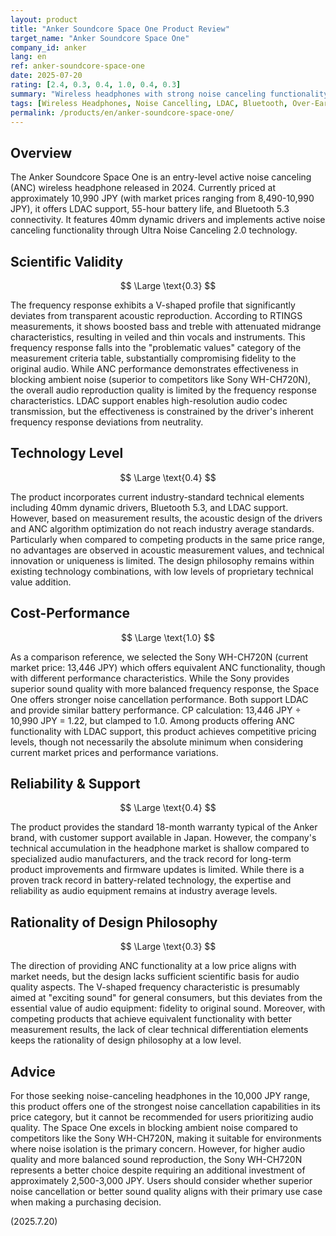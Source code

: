 ```yaml
---
layout: product
title: "Anker Soundcore Space One Product Review"
target_name: "Anker Soundcore Space One"
company_id: anker
lang: en
ref: anker-soundcore-space-one
date: 2025-07-20
rating: [2.4, 0.3, 0.4, 1.0, 0.4, 0.3]
summary: "Wireless headphones with strong noise canceling functionality at 10,990 JPY, but with significant limitations in scientific validity and technology level."
tags: [Wireless Headphones, Noise Cancelling, LDAC, Bluetooth, Over-Ear]
permalink: /products/en/anker-soundcore-space-one/
---
```


## Overview

The Anker Soundcore Space One is an entry-level active noise canceling (ANC) wireless headphone released in 2024. Currently priced at approximately 10,990 JPY (with market prices ranging from 8,490-10,990 JPY), it offers LDAC support, 55-hour battery life, and Bluetooth 5.3 connectivity. It features 40mm dynamic drivers and implements active noise canceling functionality through Ultra Noise Canceling 2.0 technology.

## Scientific Validity

$$ \Large \text{0.3} $$

The frequency response exhibits a V-shaped profile that significantly deviates from transparent acoustic reproduction. According to RTINGS measurements, it shows boosted bass and treble with attenuated midrange characteristics, resulting in veiled and thin vocals and instruments. This frequency response falls into the "problematic values" category of the measurement criteria table, substantially compromising fidelity to the original audio. While ANC performance demonstrates effectiveness in blocking ambient noise (superior to competitors like Sony WH-CH720N), the overall audio reproduction quality is limited by the frequency response characteristics. LDAC support enables high-resolution audio codec transmission, but the effectiveness is constrained by the driver's inherent frequency response deviations from neutrality.

## Technology Level

$$ \Large \text{0.4} $$

The product incorporates current industry-standard technical elements including 40mm dynamic drivers, Bluetooth 5.3, and LDAC support. However, based on measurement results, the acoustic design of the drivers and ANC algorithm optimization do not reach industry average standards. Particularly when compared to competing products in the same price range, no advantages are observed in acoustic measurement values, and technical innovation or uniqueness is limited. The design philosophy remains within existing technology combinations, with low levels of proprietary technical value addition.

## Cost-Performance

$$ \Large \text{1.0} $$

As a comparison reference, we selected the Sony WH-CH720N (current market price: 13,446 JPY) which offers equivalent ANC functionality, though with different performance characteristics. While the Sony provides superior sound quality with more balanced frequency response, the Space One offers stronger noise cancellation performance. Both support LDAC and provide similar battery performance. CP calculation: 13,446 JPY ÷ 10,990 JPY = 1.22, but clamped to 1.0. Among products offering ANC functionality with LDAC support, this product achieves competitive pricing levels, though not necessarily the absolute minimum when considering current market prices and performance variations.

## Reliability & Support

$$ \Large \text{0.4} $$

The product provides the standard 18-month warranty typical of the Anker brand, with customer support available in Japan. However, the company's technical accumulation in the headphone market is shallow compared to specialized audio manufacturers, and the track record for long-term product improvements and firmware updates is limited. While there is a proven track record in battery-related technology, the expertise and reliability as audio equipment remains at industry average levels.

## Rationality of Design Philosophy

$$ \Large \text{0.3} $$

The direction of providing ANC functionality at a low price aligns with market needs, but the design lacks sufficient scientific basis for audio quality aspects. The V-shaped frequency characteristic is presumably aimed at "exciting sound" for general consumers, but this deviates from the essential value of audio equipment: fidelity to original sound. Moreover, with competing products that achieve equivalent functionality with better measurement results, the lack of clear technical differentiation elements keeps the rationality of design philosophy at a low level.

## Advice

For those seeking noise-canceling headphones in the 10,000 JPY range, this product offers one of the strongest noise cancellation capabilities in its price category, but it cannot be recommended for users prioritizing audio quality. The Space One excels in blocking ambient noise compared to competitors like the Sony WH-CH720N, making it suitable for environments where noise isolation is the primary concern. However, for higher audio quality and more balanced sound reproduction, the Sony WH-CH720N represents a better choice despite requiring an additional investment of approximately 2,500-3,000 JPY. Users should consider whether superior noise cancellation or better sound quality aligns with their primary use case when making a purchasing decision.

(2025.7.20)